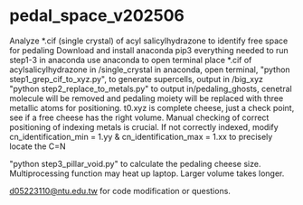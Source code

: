 # pedal_space_v202506
Analyze *.cif (single crystal) of acyl salicylhydrazone to identify free space for pedaling
Download and install anaconda
pip3 everything needed to run step1-3 in anaconda
use anaconda to open terminal
place *.cif of acylsalicylhydrazone in /single_crystal
in anaconda, open terminal, "python step1_grep_cif_to_xyz.py", to generate supercells, output in /big_xyz
"python step2_replace_to_metals.py" to output in/pedaling_ghosts, cenetral molecule will be removed and pedaling moiety will be replaced with three metallic atoms for positioning. t0.xyz is complete cheese, just a check point, see if a free cheese has the right volume. Manual checking of correct positioning of indexing metals is crucial. If not correctly indexed, modify cn_identification_min = 1.yy & cn_identification_max = 1.xx to precisely locate the C=N


"python step3_pillar_void.py" to calculate the pedaling cheese size. Multiprocessing function may heat up laptop. Larger volume takes longer.

d05223110@ntu.edu.tw for code modification or questions.
